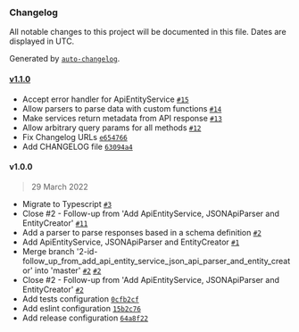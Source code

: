 ### Changelog

All notable changes to this project will be documented in this file. Dates are displayed in UTC.

Generated by [`auto-changelog`](https://github.com/CookPete/auto-changelog).

#### [v1.1.0](https://git.amalgama.co/amalgama/packages/compare/v1.0.0...v1.1.0)

- Accept error handler for ApiEntityService [`#15`](https://git.amalgama.co/amalgama/packages/pull/15)
- Allow parsers to parse data with custom functions [`#14`](https://git.amalgama.co/amalgama/packages/pull/14)
- Make services return metadata from API response [`#13`](https://git.amalgama.co/amalgama/packages/pull/13)
- Allow arbitrary query params for all methods [`#12`](https://git.amalgama.co/amalgama/packages/pull/12)
- Fix Changelog URLs [`e654766`](https://git.amalgama.co/amalgama/packages/commit/e654766fbad71ead9af6a063f49a357fb4d13ee9)
- Add CHANGELOG file [`63094a4`](https://git.amalgama.co/amalgama/packages/commit/63094a42ed908e8ad2f861af6d2f3ed3573c6f38)

#### v1.0.0

> 29 March 2022

- Migrate to Typescript [`#3`](https://git.amalgama.co/amalgama/packages/pull/3)
- Close #2 - Follow-up from 'Add ApiEntityService, JSONApiParser and EntityCreator' [`#11`](https://git.amalgama.co/amalgama/packages/pull/11)
- Add a parser to parse responses based in a schema definition [`#2`](https://git.amalgama.co/amalgama/packages/pull/2)
- Add ApiEntityService, JSONApiParser and EntityCreator [`#1`](https://git.amalgama.co/amalgama/packages/pull/1)
- Merge branch '2-id-follow_up_from_add_api_entity_service_json_api_parser_and_entity_creator' into 'master' [`#2`](https://git.amalgama.co/amalgama/packages/issues/2) [`#2`](https://git.amalgama.co/amalgama/packages/issues/2)
- Close #2 - Follow-up from 'Add ApiEntityService, JSONApiParser and EntityCreator' [`#2`](https://git.amalgama.co/amalgama/packages/issues/2)
- Add tests configuration [`0cfb2cf`](https://git.amalgama.co/amalgama/packages/commit/0cfb2cf7b81c43f123d0804c16fcdda1eebd4a26)
- Add eslint configuration [`15b2c76`](https://git.amalgama.co/amalgama/packages/commit/15b2c76e7eedc30c2d19deca135d31f507e0aa7c)
- Add release configuration [`64a8f22`](https://git.amalgama.co/amalgama/packages/commit/64a8f22844665a0d8282c6967fe25f8b82a8a2b8)
